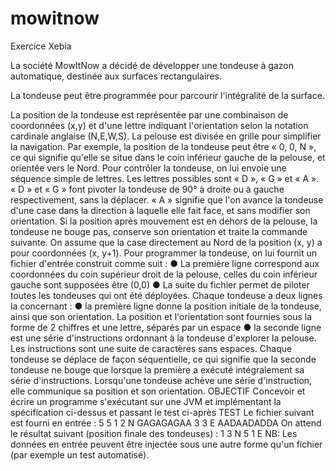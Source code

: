 # mowitnow
Exercice Xebia

<p>La société MowItNow a décidé de développer une tondeuse à gazon automatique, destinée aux
surfaces rectangulaires.</p>
<p>La tondeuse peut être programmée pour parcourir l'intégralité de la surface.</p>
La position de la tondeuse est représentée par une combinaison de coordonnées (x,y) et d'une
lettre indiquant l'orientation selon la notation cardinale anglaise (N,E,W,S). La pelouse est
divisée en grille pour simplifier la navigation.
Par exemple, la position de la tondeuse peut être « 0, 0, N », ce qui signifie qu'elle se situe
dans le coin inférieur gauche de la pelouse, et orientée vers le Nord.
Pour contrôler la tondeuse, on lui envoie une séquence simple de lettres. Les lettres possibles
sont « D », « G » et « A ». « D » et « G » font pivoter la tondeuse de 90° à droite ou à gauche
respectivement, sans la déplacer. « A » signifie que l'on avance la tondeuse d'une case dans la
direction à laquelle elle fait face, et sans modifier son orientation.
Si la position après mouvement est en dehors de la pelouse, la tondeuse ne bouge pas,
conserve son orientation et traite la commande suivante.
On assume que la case directement au Nord de la position (x, y) a pour coordonnées (x, y+1).
Pour programmer la tondeuse, on lui fournit un fichier d'entrée construit comme suit :
● La première ligne correspond aux coordonnées du coin supérieur droit de la pelouse, celles
du coin inférieur gauche sont supposées être (0,0)
● La suite du fichier permet de piloter toutes les tondeuses qui ont été déployées. Chaque
tondeuse a deux lignes la concernant :
● la première ligne donne la position initiale de la tondeuse, ainsi que son orientation. La
position et l'orientation sont fournies sous la forme de 2 chiffres et une lettre, séparés
par un espace
● la seconde ligne est une série d'instructions ordonnant à la tondeuse d'explorer la
pelouse. Les instructions sont une suite de caractères sans espaces.
Chaque tondeuse se déplace de façon séquentielle, ce qui signifie que la seconde tondeuse ne
bouge que lorsque la première a exécuté intégralement sa série d'instructions.
Lorsqu'une tondeuse achève une série d'instruction, elle communique sa position et son
orientation.
OBJECTIF
Concevoir et écrire un programme s'exécutant sur une JVM et implémentant la spécification
ci-dessus et passant le test ci-après
TEST
Le fichier suivant est fourni en entrée :
5 5
1 2 N
GAGAGAGAA
3 3 E
AADAADADDA
On attend le résultat suivant (position finale des tondeuses) :
1 3 N
5 1 E
NB: Les données en entrée peuvent être injectée sous une autre forme qu'un fichier (par
exemple un test automatisé).